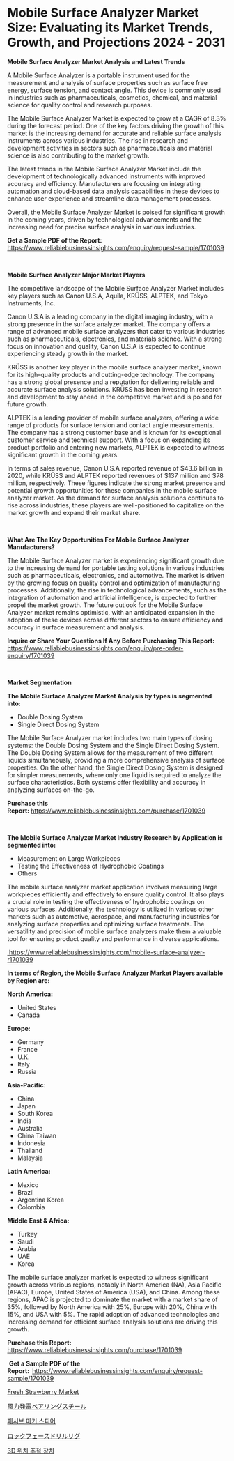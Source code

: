 <p><h1>Mobile Surface Analyzer Market Size: Evaluating its Market Trends, Growth, and Projections 2024 - 2031</h1></p><p><strong>Mobile Surface Analyzer Market Analysis and Latest Trends</strong></p>
<p><p>A Mobile Surface Analyzer is a portable instrument used for the measurement and analysis of surface properties such as surface free energy, surface tension, and contact angle. This device is commonly used in industries such as pharmaceuticals, cosmetics, chemical, and material science for quality control and research purposes.</p><p>The Mobile Surface Analyzer Market is expected to grow at a CAGR of 8.3% during the forecast period. One of the key factors driving the growth of this market is the increasing demand for accurate and reliable surface analysis instruments across various industries. The rise in research and development activities in sectors such as pharmaceuticals and material science is also contributing to the market growth.</p><p>The latest trends in the Mobile Surface Analyzer Market include the development of technologically advanced instruments with improved accuracy and efficiency. Manufacturers are focusing on integrating automation and cloud-based data analysis capabilities in these devices to enhance user experience and streamline data management processes.</p><p>Overall, the Mobile Surface Analyzer Market is poised for significant growth in the coming years, driven by technological advancements and the increasing need for precise surface analysis in various industries.</p></p>
<p><strong>Get a Sample PDF of the Report:&nbsp;</strong> <a href="https://www.reliablebusinessinsights.com/enquiry/request-sample/1701039">https://www.reliablebusinessinsights.com/enquiry/request-sample/1701039</a></p>
<p>&nbsp;</p>
<p><strong>Mobile Surface Analyzer Major Market Players</strong></p>
<p><p>The competitive landscape of the Mobile Surface Analyzer Market includes key players such as Canon U.S.A, Aquila, KRÜSS, ALPTEK, and Tokyo Instruments, Inc. </p><p>Canon U.S.A is a leading company in the digital imaging industry, with a strong presence in the surface analyzer market. The company offers a range of advanced mobile surface analyzers that cater to various industries such as pharmaceuticals, electronics, and materials science. With a strong focus on innovation and quality, Canon U.S.A is expected to continue experiencing steady growth in the market.</p><p>KRÜSS is another key player in the mobile surface analyzer market, known for its high-quality products and cutting-edge technology. The company has a strong global presence and a reputation for delivering reliable and accurate surface analysis solutions. KRÜSS has been investing in research and development to stay ahead in the competitive market and is poised for future growth.</p><p>ALPTEK is a leading provider of mobile surface analyzers, offering a wide range of products for surface tension and contact angle measurements. The company has a strong customer base and is known for its exceptional customer service and technical support. With a focus on expanding its product portfolio and entering new markets, ALPTEK is expected to witness significant growth in the coming years.</p><p>In terms of sales revenue, Canon U.S.A reported revenue of $43.6 billion in 2020, while KRÜSS and ALPTEK reported revenues of $137 million and $78 million, respectively. These figures indicate the strong market presence and potential growth opportunities for these companies in the mobile surface analyzer market. As the demand for surface analysis solutions continues to rise across industries, these players are well-positioned to capitalize on the market growth and expand their market share.</p></p>
<p>&nbsp;</p>
<p><strong>What Are The Key Opportunities For Mobile Surface Analyzer Manufacturers?</strong></p>
<p><p>The Mobile Surface Analyzer market is experiencing significant growth due to the increasing demand for portable testing solutions in various industries such as pharmaceuticals, electronics, and automotive. The market is driven by the growing focus on quality control and optimization of manufacturing processes. Additionally, the rise in technological advancements, such as the integration of automation and artificial intelligence, is expected to further propel the market growth. The future outlook for the Mobile Surface Analyzer market remains optimistic, with an anticipated expansion in the adoption of these devices across different sectors to ensure efficiency and accuracy in surface measurement and analysis.</p></p>
<p><strong>Inquire or Share Your Questions If Any Before Purchasing This Report:</strong> <a href="https://www.reliablebusinessinsights.com/enquiry/pre-order-enquiry/1701039">https://www.reliablebusinessinsights.com/enquiry/pre-order-enquiry/1701039</a></p>
<p>&nbsp;</p>
<p><strong>Market Segmentation</strong></p>
<p><strong>The Mobile Surface Analyzer Market Analysis by types is segmented into:</strong></p>
<p><ul><li>Double Dosing System</li><li>Single Direct Dosing System</li></ul></p>
<p><p>The Mobile Surface Analyzer market includes two main types of dosing systems: the Double Dosing System and the Single Direct Dosing System. The Double Dosing System allows for the measurement of two different liquids simultaneously, providing a more comprehensive analysis of surface properties. On the other hand, the Single Direct Dosing System is designed for simpler measurements, where only one liquid is required to analyze the surface characteristics. Both systems offer flexibility and accuracy in analyzing surfaces on-the-go.</p></p>
<p><strong>Purchase this Report:&nbsp;</strong><a href="https://www.reliablebusinessinsights.com/purchase/1701039">https://www.reliablebusinessinsights.com/purchase/1701039</a></p>
<p>&nbsp;</p>
<p><strong>The Mobile Surface Analyzer Market Industry Research by Application is segmented into:</strong></p>
<p><ul><li>Measurement on Large Workpieces</li><li>Testing the Effectiveness of Hydrophobic Coatings</li><li>Others</li></ul></p>
<p><p>The mobile surface analyzer market application involves measuring large workpieces efficiently and effectively to ensure quality control. It also plays a crucial role in testing the effectiveness of hydrophobic coatings on various surfaces. Additionally, the technology is utilized in various other markets such as automotive, aerospace, and manufacturing industries for analyzing surface properties and optimizing surface treatments. The versatility and precision of mobile surface analyzers make them a valuable tool for ensuring product quality and performance in diverse applications.</p></p>
<p><a href="https://www.reliablebusinessinsights.com/mobile-surface-analyzer-r1701039">&nbsp;https://www.reliablebusinessinsights.com/mobile-surface-analyzer-r1701039</a></p>
<p><strong>In terms of Region, the Mobile Surface Analyzer Market Players available by Region are:</strong></p>
<p>
    <p> <strong> North America: </strong>
        <ul>
            <li>United States</li>
            <li>Canada</li>
        </ul>
        </p> 
    <p> <strong> Europe: </strong>
        <ul>
            <li>Germany</li>
            <li>France</li>
            <li>U.K.</li>
            <li>Italy</li>
            <li>Russia</li>
        </ul>
        </p> 
    <p> <strong> Asia-Pacific: </strong>
        <ul>
            <li>China</li>
            <li>Japan</li>
            <li>South Korea</li>
            <li>India</li>
            <li>Australia</li>
            <li>China Taiwan</li>
            <li>Indonesia</li>
            <li>Thailand</li>
            <li>Malaysia</li>
        </ul>
        </p> 
    <p> <strong> Latin America: </strong>
        <ul>
            <li>Mexico</li>
            <li>Brazil</li>
            <li>Argentina Korea</li>
            <li>Colombia</li>
        </ul>
        </p> 
    <p> <strong> Middle East & Africa: </strong>
        <ul>
            <li>Turkey</li>
            <li>Saudi</li>
            <li>Arabia</li>
            <li>UAE</li>
            <li>Korea</li>
        </ul>
    </p>
    </p>
<p><p>The mobile surface analyzer market is expected to witness significant growth across various regions, notably in North America (NA), Asia Pacific (APAC), Europe, United States of America (USA), and China. Among these regions, APAC is projected to dominate the market with a market share of 35%, followed by North America with 25%, Europe with 20%, China with 15%, and USA with 5%. The rapid adoption of advanced technologies and increasing demand for efficient surface analysis solutions are driving this growth.</p></p>
<p><strong>Purchase this Report: </strong><a href="https://www.reliablebusinessinsights.com/purchase/1701039">https://www.reliablebusinessinsights.com/purchase/1701039</a></p>
<p>&nbsp;<strong>Get a Sample PDF of the Report:&nbsp;&nbsp;</strong><a href="https://www.reliablebusinessinsights.com/enquiry/request-sample/1701039">https://www.reliablebusinessinsights.com/enquiry/request-sample/1701039</a></p>
<p><strong></strong></p>
<p><p><a href="https://github.com/KeeganBarrows2023/Market-Research-Report-List-1/blob/main/fresh-strawberry-market.md">Fresh Strawberry Market</a></p><p><a href="https://github.com/schmahlson/Market-Research-Report-List-2/blob/main/5587101152987.md">風力発電ベアリングスチール</a></p><p><a href="https://github.com/anton65482023/Market-Research-Report-List-1/blob/main/5743604163329.md">패시브 마커 스피어</a></p><p><a href="https://medium.com/@reyeshowell655/%E3%82%B0%E3%83%AD%E3%83%BC%E3%83%90%E3%83%AB%E3%81%AA%E3%83%AD%E3%83%83%E3%82%AF%E3%83%95%E3%82%A7%E3%82%A4%E3%82%B9%E3%83%89%E3%83%AA%E3%83%AB%E3%83%AA%E3%82%B0%E5%B8%82%E5%A0%B4%E3%81%AF-2024%E5%B9%B4%E3%81%8B%E3%82%892031%E5%B9%B4%E3%81%BE%E3%81%A7%E3%81%AE%E6%9C%9F%E9%96%93%E3%81%AB9-%E3%81%AE%E5%B9%B4%E9%96%93%E6%88%90%E9%95%B7%E7%8E%87%E3%81%A7%E6%88%90%E9%95%B7%E3%81%99%E3%82%8B%E3%81%A8%E4%BA%88%E6%B8%AC%E3%81%95%E3%82%8C%E3%81%A6%E3%81%84%E3%81%BE%E3%81%99-9ebc6ae34c6b">ロックフェースドリルリグ</a></p><p><a href="https://github.com/Hubertstyenger6685/Market-Research-Report-List-2/blob/main/1508420163328.md">3D 위치 추적 장치</a></p></p>
